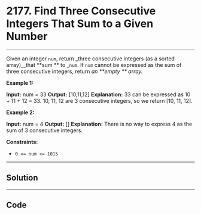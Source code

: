 # 2177. Find Three Consecutive Integers That Sum to a Given Number

---

Given an integer `num`, return _three consecutive integers (as a sorted array)__that **sum ** to _`num`. If `num` cannot be expressed as the sum of three consecutive integers, return _an **empty ** array._

 

**Example 1:**


**Input:** num = 33
**Output:** [10,11,12]
**Explanation:** 33 can be expressed as 10 + 11 + 12 = 33.
10, 11, 12 are 3 consecutive integers, so we return [10, 11, 12].


**Example 2:**


**Input:** num = 4
**Output:** []
**Explanation:** There is no way to express 4 as the sum of 3 consecutive integers.


 

**Constraints:**

  * `0 <= num <= 1015`

---

## Solution



---

## Code
```python


```